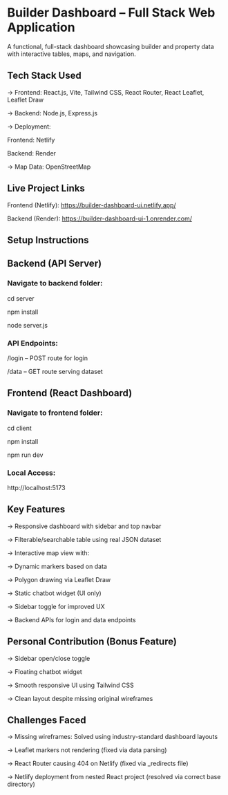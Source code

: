 # Builder Dashboard – Full Stack Web Application

A functional, full-stack dashboard showcasing builder and property data with interactive tables, maps, and navigation.

## Tech Stack Used
-> Frontend: React.js, Vite, Tailwind CSS, React Router, React Leaflet, Leaflet Draw

-> Backend: Node.js, Express.js

-> Deployment:
               
  Frontend: Netlify

  Backend: Render
               
-> Map Data: OpenStreetMap

## Live Project Links

Frontend (Netlify): https://builder-dashboard-ui.netlify.app/

Backend (Render): https://builder-dashboard-ui-1.onrender.com/

## Setup Instructions

## Backend (API Server)

### Navigate to backend folder:

cd server

npm install

node server.js

### API Endpoints:

/login – POST route for login

/data – GET route serving dataset

## Frontend (React Dashboard)

### Navigate to frontend folder:

cd client

npm install

npm run dev

### Local Access:
http://localhost:5173

## Key Features
-> Responsive dashboard with sidebar and top navbar

-> Filterable/searchable table using real JSON dataset

-> Interactive map view with:

-> Dynamic markers based on data

-> Polygon drawing via Leaflet Draw

-> Static chatbot widget (UI only)

-> Sidebar toggle for improved UX

-> Backend APIs for login and data endpoints

## Personal Contribution (Bonus Feature)

-> Sidebar open/close toggle

-> Floating chatbot widget

-> Smooth responsive UI using Tailwind CSS

-> Clean layout despite missing original wireframes

## Challenges Faced

-> Missing wireframes: Solved using industry-standard dashboard layouts

-> Leaflet markers not rendering (fixed via data parsing)

-> React Router causing 404 on Netlify (fixed via _redirects file)

-> Netlify deployment from nested React project (resolved via correct base directory)

